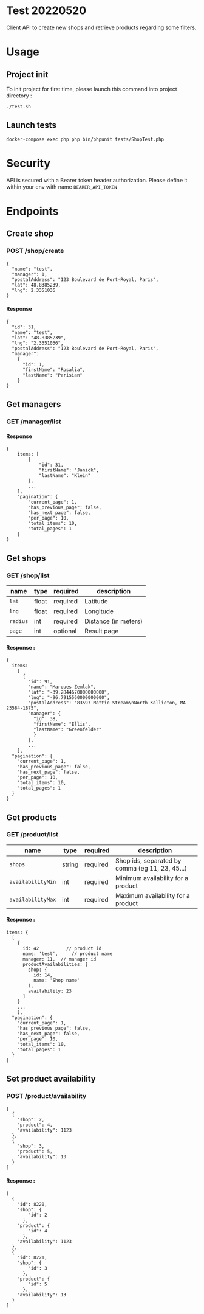 # Test 20220520

Client API to create new shops and retrieve products regarding some filters.

# Usage
## Project init
To init project for first time, please launch this command into project directory :

    ./test.sh
## Launch tests
    docker-compose exec php php bin/phpunit tests/ShopTest.php

# Security
API is secured with a Bearer token header authorization. Please define it within your env with name `BEARER_API_TOKEN`

# Endpoints
## Create shop
### POST /shop/create
    {
      "name": "test",
      "manager": 1,
      "postalAddress": "123 Boulevard de Port-Royal, Paris",
      "lat": 48.8385239,
      "lng": 2.3351036
    }
#### Response
    {
      "id": 31,
      "name": "test",
      "lat": "48.8385239",
      "lng": "2.3351036",
      "postalAddress": "123 Boulevard de Port-Royal, Paris",
      "manager":
        {
          "id": 1,
          "firstName": "Rosalia",
          "lastName": "Parisian"
        }
    }

## Get managers
### GET /manager/list
#### Response

    {
        items: [
            {
                "id": 31,
                "firstName": "Janick",
                "lastName": "Klein"
            },
            ...
        ],
        "pagination": {
            "current_page": 1,
            "has_previous_page": false,
            "has_next_page": false,
            "per_page": 10,
            "total_items": 10,
            "total_pages": 1
        }
    }

## Get shops
### GET /shop/list

| name | type | required | description |
| -- | -- | -- | -- |
| `lat` | float | required | Latitude |
| `lng` | float | required | Longitude |
| `radius` | int | required | Distance (in meters) |
| `page` | int | optional | Result page |


#### Response :
    {
      items:
        [
          {
            "id": 91,
            "name": "Marques Zemlak",
            "lat": "-39.2844670000000000",
            "lng": "-96.7915560000000000",
            "postalAddress": "83597 Mattie Stream\nNorth Kallieton, MA 23584-1875",
            "manager": {
              "id": 38,
              "firstName": "Ellis",
              "lastName": "Greenfelder"
              }
            },
            ...
        ],
      "pagination": {
        "current_page": 1,
        "has_previous_page": false,
        "has_next_page": false,
        "per_page": 10,
        "total_items": 10,
        "total_pages": 1
      }
    }

## Get products
### GET /product/list
| name | type | required | description | 
| -- | -- | -- | -- |
| `shops` | string | required | Shop ids, separated by comma (eg 11, 23, 45...) |
| `availabilityMin` | int | required | Minimum availability for a product |
| `availabilityMax` | int | required | Maximum availability for a product |

#### Response :

    items: {
      [
        {
          id: 42          // product id
          name: 'test', 	// product name
          manager: 11, 	// manager id
          productAvailabilities: [
            shop: {
              id: 14,
              name: 'Shop name'
            ),
            availability: 23
          ]
        } 
        ...
        ],
      "pagination": {
        "current_page": 1,
        "has_previous_page": false,
        "has_next_page": false,
        "per_page": 10,
        "total_items": 10,
        "total_pages": 1
      }
    }

## Set product availability
### POST /product/availability
    [
      {
        "shop": 2,
        "product": 4,
        "availability": 1123
      },
      {
        "shop": 3,
        "product": 5,
        "availability": 13
      }
    ]

#### Response :
    [
      {
        "id": 8220,
        "shop": {
            "id": 2
          },
        "product": {
            "id": 4
          },
        "availability": 1123
      },
      {
        "id": 8221,
        "shop": {
            "id": 3
          },
        "product": {
            "id": 5
          },
        "availability": 13
      }
    ]

